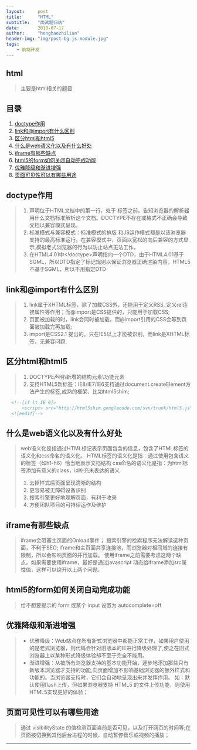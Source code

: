 ```yaml
---
layout:     post
title:      "HTML"
subtitle:   "面试题归纳"
date:       2018-07-17
author:     "honghaozhilian"
header-img: "img/post-bg-js-module.jpg"
tags:
    - 前端开发
---
```




## html

> 主要是html相关的题目

## 目录
1. [doctype作用](#doctype作用)
2. [link和@import有什么区别](#link和@import有什么区别)
3. [区分html和html5](#区分html和html5)
4. [什么是web语义化以及有什么好处](#什么是web语义化以及有什么好处)
5. [iframe有那些缺点](#iframe有那些缺点)
6. [html5的form如何关闭自动完成功能](#html5的form如何关闭自动完成功能)
7. [优雅降级和渐进增强](#优雅降级和渐进增强)
8. [页面可见性可以有哪些用途](#页面可见性可以有哪些用途)

## doctype作用
>  1. <!DOCTYPE>声明位于HTML文档中的第一行，处于 <html> 标签之前。告知浏览器的解析器用什么文档标准解析这个文档。DOCTYPE不存在或格式不正确会导致文档以兼容模式呈现。
>  2. 标准模式与兼容模式：标准模式的排版 和JS运作模式都是以该浏览器支持的最高标准运行。在兼容模式中，页面以宽松的向后兼容的方式显示,模拟老式浏览器的行为以防止站点无法工作。
>  3. 在HTML4.01中<!doctype>声明指向一个DTD，由于HTML4.01基于SGML，所以DTD指定了标记规则以保证浏览器正确渲染内容，HTML5不基于SGML，所以不用指定DTD

## link和@import有什么区别
>  1. link属于XHTML标签，除了加载CSS外，还能用于定义RSS, 定义rel连接属性等作用；而@import是CSS提供的，只能用于加载CSS;
>  2. 页面被加载的时，link会同时被加载，而@import引用的CSS会等到页面被加载完再加载;
>  3. import是CSS2.1 提出的，只在IE5以上才能被识别，而link是XHTML标签，无兼容问题;

## 区分html和html5
>  1. DOCTYPE声明\新增的结构元素\功能元素
>  2. 支持HTML5新标签：IE8/IE7/IE6支持通过document.createElement方法产生的标签,成熟的框架、比如html5shim;
```html
  <!--[if lt IE 9]> 
      <script> src="http://html5shim.googlecode.com/svn/trunk/html5.js"</script> 
  <![endif]--> 
```

## 什么是web语义化以及有什么好处
>  web语义化是指通过HTML标记表示页面包含的信息，包含了HTML标签的语义化和css命名的语义化。 HTML标签的语义化是指：通过使用包含语义的标签（如h1-h6）恰当地表示文档结构 css命名的语义化是指：为html标签添加有意义的class，id补充未表达的语义
>  1. 去掉样式后页面呈现清晰的结构
>  2. 更容易被无障碍设备识别
>  3. 搜索引擎更好地理解页面，有利于收录
>  4. 方便团队项目的可持续运作及维护

## iframe有那些缺点
>  iframe会阻塞主页面的Onload事件；
>  搜索引擎的检索程序无法解读这种页面，不利于SEO;
>  iframe和主页面共享连接池，而浏览器对相同域的连接有限制，所以会影响页面的并行加载。
>  使用iframe之前需要考虑这两个缺点。如果需要使用iframe，最好是通过javascript
>  动态给iframe添加src属性值，这样可以绕开以上两个问题。

## html5的form如何关闭自动完成功能
>  给不想要提示的 form 或某个 input 设置为 autocomplete=off

## 优雅降级和渐进增强
> - 优雅降级：Web站点在所有新式浏览器中都能正常工作，如果用户使用的是老式浏览器，则代码会针对旧版本的IE进行降级处理了,使之在旧式浏览器上以某种形式降级体验却不至于完全不能用。
> - 渐进增强：从被所有浏览器支持的基本功能开始，逐步地添加那些只有新版本浏览器才支持的功能,向页面增加不影响基础浏览器的额外样式和功能的。当浏览器支持时，它们会自动地呈现出来并发挥作用。
  如：默认使用flash上传，但如果浏览器支持 HTML5 的文件上传功能，则使用HTML5实现更好的体验；

## 页面可见性可以有哪些用途
> 通过 visibilityState 的值检测页面当前是否可见，以及打开网页的时间等;在页面被切换到其他后台进程的时候，自动暂停音乐或视频的播放；

---



